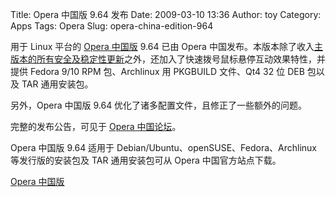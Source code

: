 Title: Opera 中国版 9.64 发布
Date: 2009-03-10 13:36
Author: toy
Category: Apps
Tags: Opera
Slug: opera-china-edition-964

用于 Linux 平台的 [Opera
中国版](http://linuxtoy.org/archives/opera-china-edition.html) 9.64 已由
Opera
中国发布。本版本除了收入[主版本的所有安全及稳定性更新](http://linuxtoy.org/archives/opera-964-released.html)之外，还加入了快速拨号鼠标悬停互动效果特性，并提供
Fedora 9/10 RPM 包、Archlinux 用 PKGBUILD 文件、Qt4 32 位 DEB 包以及 TAR
通用安装包。

另外，Opera 中国版 9.64 优化了诸多配置文件，且修正了一些额外的问题。

完整的发布公告，可见于 [Opera
中国论坛](http://bbs.operachina.com/viewtopic.php?t=41873)。

Opera 中国版 9.64 适用于 Debian/Ubuntu、openSUSE、Fedora、Archlinux
等发行版的安装包及 TAR 通用安装包可从 Opera 中国官方站点下载。

[Opera 中国版](http://www.operachina.com/linux/)
